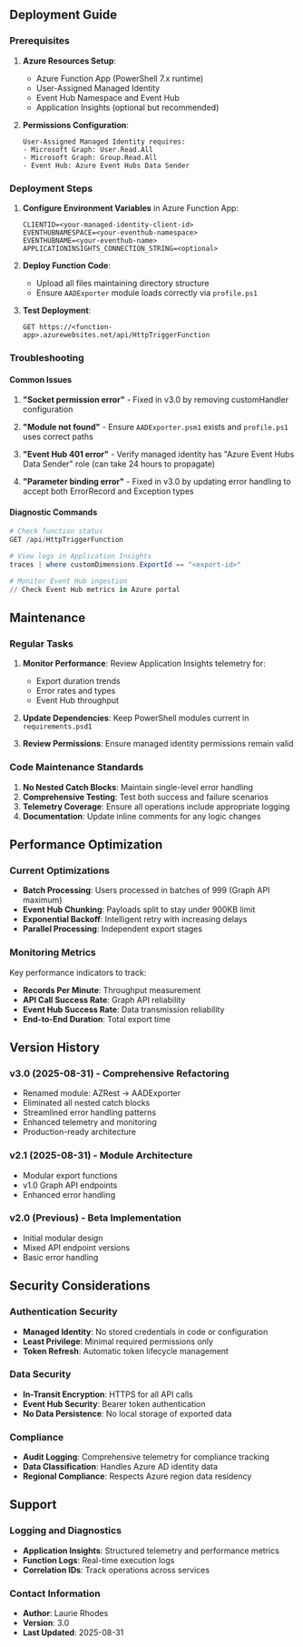 
## Deployment Guide

### Prerequisites

1. **Azure Resources Setup**:
   - Azure Function App (PowerShell 7.x runtime)
   - User-Assigned Managed Identity
   - Event Hub Namespace and Event Hub
   - Application Insights (optional but recommended)

2. **Permissions Configuration**:
   ```
   User-Assigned Managed Identity requires:
   - Microsoft Graph: User.Read.All
   - Microsoft Graph: Group.Read.All  
   - Event Hub: Azure Event Hubs Data Sender
   ```

### Deployment Steps

1. **Configure Environment Variables** in Azure Function App:
   ```
   CLIENTID=<your-managed-identity-client-id>
   EVENTHUBNAMESPACE=<your-eventhub-namespace>
   EVENTHUBNAME=<your-eventhub-name>
   APPLICATIONINSIGHTS_CONNECTION_STRING=<optional>
   ```

2. **Deploy Function Code**:
   - Upload all files maintaining directory structure
   - Ensure `AADExporter` module loads correctly via `profile.ps1`

3. **Test Deployment**:
   ```http
   GET https://<function-app>.azurewebsites.net/api/HttpTriggerFunction
   ```

### Troubleshooting

#### Common Issues

1. **"Socket permission error"** - Fixed in v3.0 by removing customHandler configuration

2. **"Module not found"** - Ensure `AADExporter.psm1` exists and `profile.ps1` uses correct paths

3. **"Event Hub 401 error"** - Verify managed identity has "Azure Event Hubs Data Sender" role (can take 24 hours to propagate)

4. **"Parameter binding error"** - Fixed in v3.0 by updating error handling to accept both ErrorRecord and Exception types

#### Diagnostic Commands

```powershell
# Check function status
GET /api/HttpTriggerFunction

# View logs in Application Insights
traces | where customDimensions.ExportId == "<export-id>"

# Monitor Event Hub ingestion
// Check Event Hub metrics in Azure portal
```

## Maintenance

### Regular Tasks

1. **Monitor Performance**: Review Application Insights telemetry for:
   - Export duration trends
   - Error rates and types
   - Event Hub throughput

2. **Update Dependencies**: Keep PowerShell modules current in `requirements.psd1`

3. **Review Permissions**: Ensure managed identity permissions remain valid

### Code Maintenance Standards

1. **No Nested Catch Blocks**: Maintain single-level error handling
2. **Comprehensive Testing**: Test both success and failure scenarios  
3. **Telemetry Coverage**: Ensure all operations include appropriate logging
4. **Documentation**: Update inline comments for any logic changes

## Performance Optimization

### Current Optimizations

- **Batch Processing**: Users processed in batches of 999 (Graph API maximum)
- **Event Hub Chunking**: Payloads split to stay under 900KB limit
- **Exponential Backoff**: Intelligent retry with increasing delays
- **Parallel Processing**: Independent export stages

### Monitoring Metrics

Key performance indicators to track:
- **Records Per Minute**: Throughput measurement
- **API Call Success Rate**: Graph API reliability
- **Event Hub Success Rate**: Data transmission reliability
- **End-to-End Duration**: Total export time

## Version History

### v3.0 (2025-08-31) - Comprehensive Refactoring
- Renamed module: AZRest → AADExporter
- Eliminated all nested catch blocks
- Streamlined error handling patterns
- Enhanced telemetry and monitoring
- Production-ready architecture

### v2.1 (2025-08-31) - Module Architecture  
- Modular export functions
- v1.0 Graph API endpoints
- Enhanced error handling

### v2.0 (Previous) - Beta Implementation
- Initial modular design
- Mixed API endpoint versions
- Basic error handling

## Security Considerations

### Authentication Security
- **Managed Identity**: No stored credentials in code or configuration
- **Least Privilege**: Minimal required permissions only
- **Token Refresh**: Automatic token lifecycle management

### Data Security
- **In-Transit Encryption**: HTTPS for all API calls
- **Event Hub Security**: Bearer token authentication
- **No Data Persistence**: No local storage of exported data

### Compliance
- **Audit Logging**: Comprehensive telemetry for compliance tracking
- **Data Classification**: Handles Azure AD identity data
- **Regional Compliance**: Respects Azure region data residency

## Support

### Logging and Diagnostics
- **Application Insights**: Structured telemetry and performance metrics
- **Function Logs**: Real-time execution logs
- **Correlation IDs**: Track operations across services

### Contact Information
- **Author**: Laurie Rhodes
- **Version**: 3.0
- **Last Updated**: 2025-08-31